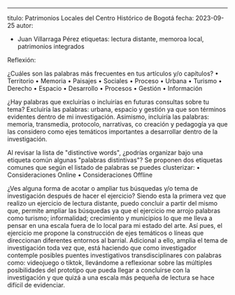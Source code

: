 ---
titulo: Patrimonios Locales del Centro Histórico de Bogotá
fecha: 2023-09-25
autor:
- Juan Villarraga Pérez 
etiquetas: lectura distante, memoroa local, patrimonios integrados

Reflexión:

¿Cuáles son las palabras más frecuentes en tus artículos y/o capítulos?
•	Territorio
•	Memoria
•	Paisajes
•	Sociales
•	Proceso
•	Urbana
•	Turismo
•	Derecho
•	Espacio
•	Desarrollo
•	Procesos
•	Gestión
•	Información

¿Hay palabras que excluirías o incluirías en futuras consultas sobre tu tema?
Excluiría las palabras:  urbana, espacio y gestión ya que son términos evidentes dentro de mi investigación. Asimismo, incluiría las palabras: memoria, transmedia, protocolo, narrativas, co creación y pedagogía ya que las considero como ejes temáticos importantes a desarrollar dentro de la investigación.  

Al revisar la lista de "distinctive words", ¿podrías organizar bajo una etiqueta común algunas "palabras distintivas"?
Se proponen dos etiquetas comunes que según el listado de palabras se puedes clusterizar:
•	Consideraciones Online 
•	Consideraciones Offline  

¿Ves alguna forma de acotar o ampliar tus búsquedas y/o tema de investigación después de hacer el ejercicio?
Siendo esta la primera vez que realizo un ejercicio de lectura distante, puedo concluir a partir del mismo que, permite ampliar las búsquedas ya que el ejercicio me arrojo palabras como turismo; informalidad; crecimiento y municipios lo que me lleva a pensar en una escala fuera de lo local para mi estado del arte. Así pues, el ejercicio me propone la construcción de ejes temáticos o líneas que direccionan diferentes entornos al barrial. Adicional a ello, amplia el tema de investigación toda vez que, está haciendo que como investigador contemple posibles puentes investigativos transdisciplinares con palabras como: videojuego o tiktok, llevándome a reflexionar sobre las múltiples posibilidades del prototipo que pueda llegar a concluirse con la investigación y que quizá a una escala más pequeña de lectura se hace difícil de evidenciar. 

